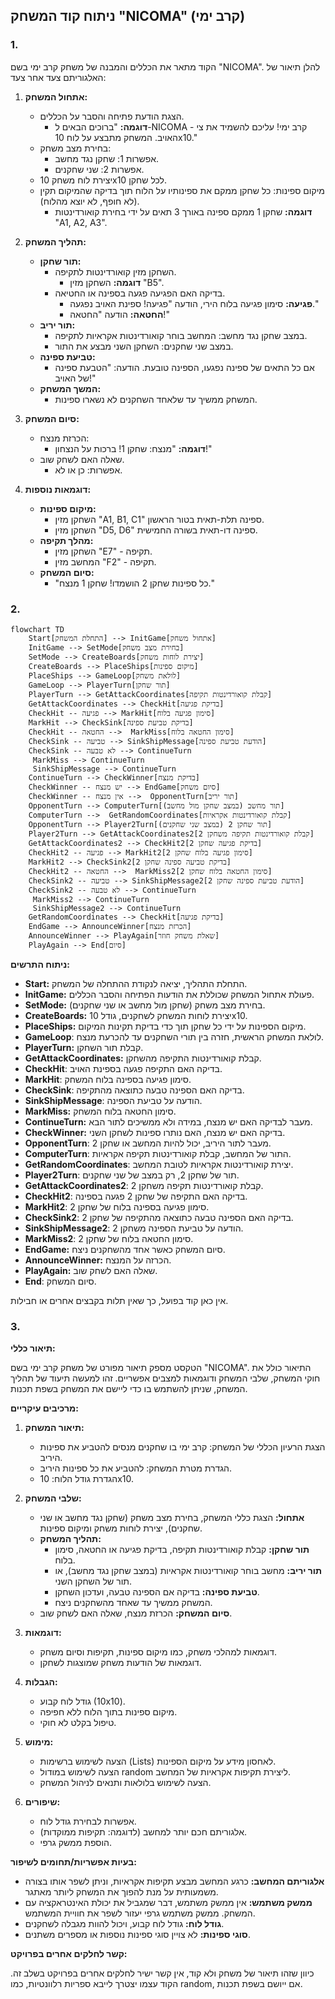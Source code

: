 ## ניתוח קוד המשחק "NICOMA" (קרב ימי)

### 1. **<algorithm>**

הקוד מתאר את הכללים והמבנה של משחק קרב ימי בשם "NICOMA". להלן תיאור של האלגוריתם צעד אחר צעד:

1.  **אתחול המשחק:**
    *   הצגת הודעת פתיחה והסבר על הכללים.
        *   **דוגמה:** "ברוכים הבאים ל-NICOMA - קרב ימי! עליכם להשמיד את צי האויב. המשחק מתבצע על לוח 10x10."
    *   בחירת מצב משחק:
        *   אפשרות 1: שחקן נגד מחשב.
        *   אפשרות 2: שני שחקנים.
    *   יצירת לוח משחק 10x10 לכל שחקן.
    *   מיקום ספינות: כל שחקן ממקם את ספינותיו על הלוח תוך בדיקה שהמיקום תקין (לא חופף, לא יוצא מהלוח).
        *   **דוגמה:** שחקן 1 ממקם ספינה באורך 3 תאים על ידי בחירת קואורדינטות "A1, A2, A3".

2.  **תהליך המשחק:**
    *   **תור שחקן:**
        *   השחקן מזין קואורדינטות לתקיפה.
            *   **דוגמה:** השחקן מזין "B5".
        *   בדיקה האם הפגיעה פגעה בספינה או החטיאה.
            *   **פגיעה:** סימון פגיעה בלוח הירי, הודעה "פגיעה! ספינת האויב נפגעה."
            *   **החטאה:** הודעה "החטאה!"
    *   **תור יריב:**
        *   במצב שחקן נגד מחשב: המחשב בוחר קואורדינטות אקראיות לתקיפה.
        *   במצב שני שחקנים: השחקן השני מבצע את התור.
    *   **טביעת ספינה:**
        *   אם כל התאים של ספינה נפגעו, הספינה טובעת. הודעה: "הטבעת ספינה של האויב!"
    *   **המשך המשחק:**
        *   המשחק ממשיך עד שלאחד השחקנים לא נשארו ספינות.

3.  **סיום המשחק:**
    *   הכרזת מנצח:
        *   **דוגמה:** "מנצח: שחקן 1! ברכות על הנצחון!"
    *   שאלה האם לשחק שוב.
        *   אפשרות: כן או לא.

4.  **דוגמאות נוספות:**
     * **מיקום ספינות:**
        *  השחקן מזין "A1, B1, C1" ספינה תלת-תאית בטור הראשון.
        *  השחקן מזין "D5, D6" ספינה דו-תאית בשורה החמישית.
     * **מהלך תקיפה:**
        *  השחקן מזין "E7" - תקיפה.
        *  המחשב מזין "F2" - תקיפה.
     * **סיום המשחק:**
        * "כל ספינות שחקן 2 הושמדו! שחקן 1 מנצח."

### 2. **<mermaid>**

```mermaid
flowchart TD
    Start[התחלת המשחק] --> InitGame[אתחול משחק]
    InitGame --> SetMode[בחירת מצב משחק]
    SetMode --> CreateBoards[יצירת לוחות משחק]
    CreateBoards --> PlaceShips[מיקום ספינות]
    PlaceShips --> GameLoop[לולאת משחק]
    GameLoop --> PlayerTurn[תור שחקן]
    PlayerTurn --> GetAttackCoordinates[קבלת קואורדינטות תקיפה]
    GetAttackCoordinates --> CheckHit[בדיקת פגיעה]
    CheckHit -- פגיעה --> MarkHit[סימון פגיעה בלוח]
    MarkHit --> CheckSink[בדיקת טביעת ספינה]
    CheckHit -- החטאה -->  MarkMiss[סימון החטאה בלוח]
    CheckSink -- טביעה --> SinkShipMessage[הודעת טביעת ספינה]
    CheckSink -- לא טבעה --> ContinueTurn
     MarkMiss --> ContinueTurn
     SinkShipMessage --> ContinueTurn
    ContinueTurn --> CheckWinner[בדיקת מנצח]
    CheckWinner -- יש מנצח --> EndGame[סיום משחק]
    CheckWinner -- אין מנצח -->  OpponentTurn[תור יריב]
    OpponentTurn --> ComputerTurn[תור מחשב (במצב שחקן מול מחשב)]
    ComputerTurn -->  GetRandomCoordinates[קבלת קואורדינטות אקראיות]
    OpponentTurn --> Player2Turn[תור שחקן 2 (במצב שני שחקנים)]
    Player2Turn --> GetAttackCoordinates2[קבלת קואורדינטות תקיפה משחקן 2]
    GetAttackCoordinates2 --> CheckHit2[בדיקת פגיעה שחקן 2]
    CheckHit2 -- פגיעה --> MarkHit2[סימון פגיעה בלוח שחקן 2]
    MarkHit2 --> CheckSink2[בדיקת טביעה ספינה שחקן 2]
    CheckHit2 -- החטאה -->  MarkMiss2[סימון החטאה בלוח שחקן 2]
    CheckSink2 -- טביעה --> SinkShipMessage2[הודעת טביעת ספינה שחקן 2]
    CheckSink2 -- לא טבעה --> ContinueTurn
     MarkMiss2 --> ContinueTurn
     SinkShipMessage2 --> ContinueTurn
    GetRandomCoordinates --> CheckHit[בדיקת פגיעה]
    EndGame --> AnnounceWinner[הכרזת מנצח]
    AnnounceWinner --> PlayAgain[שאלת משחק חוזר]
    PlayAgain --> End[סיום]
```
**ניתוח התרשים:**

*   **Start:** התחלת התהליך, יציאה לנקודת ההתחלה של המשחק.
*   **InitGame:** פעולת אתחול המשחק שכוללת את הודעות הפתיחה והסבר הכללים.
*   **SetMode:** בחירת מצב משחק (שחקן מול מחשב או שני שחקנים).
*   **CreateBoards:** יצירת לוחות המשחק לשחקנים, גודל 10x10.
*   **PlaceShips:** מיקום הספינות על ידי כל שחקן תוך כדי בדיקת תקינות המיקום.
*  **GameLoop**: לולאת המשחק הראשית, חזרה בין תורי השחקנים עד להכרעת מנצח.
*   **PlayerTurn:** קבלת תור השחקן.
*  **GetAttackCoordinates:** קבלת קואורדינטות התקיפה מהשחקן.
*  **CheckHit**: בדיקה האם התקיפה פגעה בספינת האויב.
* **MarkHit**: סימון פגיעה בספינה בלוח המשחק.
*  **CheckSink**: בדיקה האם הספינה טבעה כתוצאה מהתקיפה.
*   **SinkShipMessage**: הודעה על טביעת הספינה.
*   **MarkMiss:** סימון החטאה בלוח המשחק.
*   **ContinueTurn:** מעבר לבדיקה האם יש מנצח, במידה ולא ממשיכים לתור הבא.
*   **CheckWinner:** בדיקה האם יש מנצח, האם נותרו ספינות לשחקן השני.
*   **OpponentTurn**: מעבר לתור היריב, יכול להיות המחשב או שחקן 2.
*   **ComputerTurn**: התור של המחשב, קבלת קואורדינטות תקיפה אקראיות.
*   **GetRandomCoordinates**: יצירת קואורדינטות אקראיות לטובת המחשב.
*    **Player2Turn**: תור של שחקן 2, רק במצב של שני שחקנים.
*    **GetAttackCoordinates2**: קבלת קואורדינטות תקיפה משחקן 2.
*   **CheckHit2**: בדיקה האם התקיפה של שחקן 2 פגעה בספינה.
*   **MarkHit2**: סימון פגיעה בספינה בלוח של שחקן 2.
*   **CheckSink2**: בדיקה האם הספינה טבעה כתוצאה מהתקיפה של שחקן 2.
*   **SinkShipMessage2**: הודעה על טביעת הספינה משחקן 2.
*  **MarkMiss2**: סימון החטאה בלוח של שחקן 2.
*   **EndGame:** סיום המשחק כאשר אחד מהשחקנים ניצח.
*  **AnnounceWinner:** הכרזה על המנצח.
* **PlayAgain:** שאלה האם לשחק שוב.
*  **End**: סיום המשחק.

אין כאן קוד בפועל, כך שאין תלות בקבצים אחרים או חבילות.

### 3.  **<explanation>**

**תיאור כללי:**

הטקסט מספק תיאור מפורט של משחק קרב ימי בשם "NICOMA". התיאור כולל את חוקי המשחק, שלבי המשחק ודוגמאות למצבים אפשריים. זהו למעשה תיעוד של תהליך המשחק, שניתן להשתמש בו כדי ליישם את המשחק בשפת תכנות.

**מרכיבים עיקריים:**

1.  **תיאור המשחק:**
    *   הצגת הרעיון הכללי של המשחק: קרב ימי בו שחקנים מנסים להטביע את ספינות היריב.
    *   הגדרת מטרת המשחק: להטביע את כל ספינות היריב.
    *   הגדרת גודל הלוח: 10x10.

2.  **שלבי המשחק:**
    *   **אתחול:** הצגת כללי המשחק, בחירת מצב משחק (שחקן נגד מחשב או שני שחקנים), יצירת לוחות משחק ומיקום ספינות.
    *   **תהליך המשחק:**
        *   **תור שחקן:** קבלת קואורדינטות תקיפה, בדיקת פגיעה או החטאה, סימון בלוח.
        *   **תור יריב:** מחשב בוחר קואורדינטות אקראיות (במצב שחקן נגד מחשב), או תור של השחקן השני.
        *   **טביעת ספינה:** בדיקה אם הספינה טבעה, ועדכון השחקן.
        *   המשחק ממשיך עד שאחד מהשחקנים ניצח.
    *   **סיום המשחק:** הכרזת מנצח, שאלה האם לשחק שוב.

3.  **דוגמאות:**
    *   דוגמאות למהלכי משחק, כמו מיקום ספינות, תקיפות וסיום משחק.
    *  דוגמאות של הודעות משחק שמוצגות לשחקן.

4.  **הגבלות:**
    *   גודל לוח קבוע (10x10).
    *   מיקום ספינות בתוך הלוח ללא חפיפה.
    *   טיפול בקלט לא חוקי.

5.  **מימוש:**
    *   הצעה לשימוש ברשימות (Lists) לאחסון מידע על מיקום הספינות.
    *   הצעה לשימוש במודול random ליצירת תקיפות אקראיות של המחשב.
    *   הצעה לשימוש בלולאות ותנאים לניהול המשחק.

6.  **שיפורים:**
    *   אפשרות לבחירת גודל לוח.
    *   אלגוריתם חכם יותר למחשב (לדוגמה: תקיפות ממוקדות).
    *   הוספת ממשק גרפי.

**בעיות אפשריות/תחומים לשיפור:**

*   **אלגוריתם המחשב:** כרגע המחשב מבצע תקיפות אקראיות, וניתן לשפר אותו בצורה משמעותית על מנת להפוך את המשחק ליותר מאתגר.
*  **ממשק משתמש:** אין ממשק משתמש, דבר שמגביל את יכולת האינטראקציה עם המשחק. ממשק משתמש גרפי יעזור לשפר את חוויית המשתמש.
*   **גודל לוח:** גודל לוח קבוע, ויכול להוות מגבלה לשחקנים.
*   **סוגי ספינות:** לא צויין סוגי ספינות נוספות או מספרים משתנים.

**קשר לחלקים אחרים בפרויקט:**

כיוון שזהו תיאור של משחק ולא קוד, אין קשר ישיר לחלקים אחרים בפרויקט בשלב זה. הקוד עצמו יצטרך לייבא ספריות רלוונטיות, כמו random, אם ייושם בשפת תכנות.